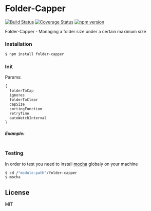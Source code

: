 # Folder-Capper
[![Build Status](https://travis-ci.org/Colored-Coins/Folder-Capper.svg?branch=master)](https://travis-ci.org/Colored-Coins/Folder-Capper) [![Coverage Status](https://coveralls.io/repos/Colored-Coins/Folder-Capper/badge.svg?branch=master)](https://coveralls.io/r/Colored-Coins/Folder-Capper?branch=master) [![npm version](https://badge.fury.io/js/folder-capper.svg)](http://badge.fury.io/js/folder-capper)

Folder-Capper - Managing a folder size under a certain maximum size

### Installation

```sh
$ npm install folder-capper
```


### Init

Params:

```js
{
  folderToCap
  ignores
  folderToClear
  capSize
  sortingFunction
  retryTime
  autoWatchInterval
}

```

##### Example:

```js

```


### Testing

In order to test you need to install [mocha] globaly on your machine

```sh
$ cd /"module-path"/folder-capper
$ mocha
```


License
----

MIT

[mocha]:https://www.npmjs.com/package/mocha